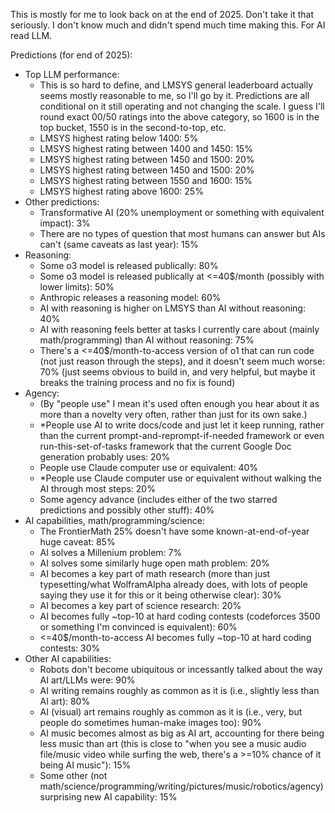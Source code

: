 This is mostly for me to look back on at the end of 2025. Don't take it that seriously. I don't know much and didn't spend much time making this. For AI read LLM.

Predictions (for end of 2025):
- Top LLM performance:
  - This is so hard to define, and LMSYS general leaderboard actually seems mostly reasonable to me, so I'll go by it. Predictions are all conditional on it still operating and not changing the scale. I guess I'll round exact 00/50 ratings into the above category, so 1600 is in the top bucket, 1550 is in the second-to-top, etc.
  - LMSYS highest rating below 1400: 5%
  - LMSYS highest rating between 1400 and 1450: 15%
  - LMSYS highest rating between 1450 and 1500: 20%
  - LMSYS highest rating between 1450 and 1500: 20%
  - LMSYS highest rating between 1550 and 1600: 15%
  - LMSYS highest rating above 1600: 25%
- Other predictions:
  - Transformative AI (20% unemployment or something with equivalent impact): 3%
  - There are no types of question that most humans can answer but AIs can't (same caveats as last year): 15%
- Reasoning:
  - Some o3 model is released publically: 80%
  - Some o3 model is released publically at <=40$/month (possibly with lower limits): 50%
  - Anthropic releases a reasoning model: 60%
  - AI with reasoning is higher on LMSYS than AI without reasoning: 40%
  - AI with reasoning feels better at tasks I currently care about (mainly math/programming) than AI without reasoning: 75%
  - There's a <=40$/month-to-access version of o1 that can run code (not just reason through the steps), and it doesn't seem much worse: 70% (just seems obvious to build in, and very helpful, but maybe it breaks the training process and no fix is found)
- Agency:
  - (By "people use" I mean it's used often enough you hear about it as more than a novelty very often, rather than just for its own sake.)
  - *People use AI to write docs/code and just let it keep running, rather than the current prompt-and-reprompt-if-needed framework or even run-this-set-of-tasks framework that the current Google Doc generation probably uses: 20%
  - People use Claude computer use or equivalent: 40%
  - *People use Claude computer use or equivalent without walking the AI through most steps: 20%
  - Some agency advance (includes either of the two starred predictions and possibly other stuff): 40%
- AI capabilities, math/programming/science:
  - The FrontierMath 25% doesn't have some known-at-end-of-year huge caveat: 85%
  - AI solves a Millenium problem: 7%
  - AI solves some similarly huge open math problem: 20%
  - AI becomes a key part of math research (more than just typesetting/what WolframAlpha already does, with lots of people saying they use it for this or it being otherwise clear): 30%
  - AI becomes a key part of science research: 20%
  - AI becomes fully ~top-10 at hard coding contests (codeforces 3500 or something I'm convinced is equivalent): 60%
  - <=40$/month-to-access AI becomes fully ~top-10 at hard coding contests: 30%
- Other AI capabilities:
  - Robots don't become ubiquitous or incessantly talked about the way AI art/LLMs were: 90%
  - AI writing remains roughly as common as it is (i.e., slightly less than AI art): 80%
  - AI (visual) art remains roughly as common as it is (i.e., very, but people do sometimes human-make images too): 90%
  - AI music becomes almost as big as AI art, accounting for there being less music than art (this is close to "when you see a music audio file/music video while surfing the web, there's a >=10% chance of it being AI music"): 15%
  - Some other (not math/science/programming/writing/pictures/music/robotics/agency) surprising new AI capability: 15%
